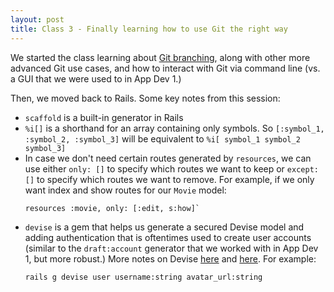 ```yaml
---
layout: post
title: Class 3 - Finally learning how to use Git the right way
---
```

We started the class learning about [Git branching](https://learngitbranching.js.org/), along with other more advanced Git use cases, and how to interact with Git via command line (vs. a GUI that we were used to in App Dev 1.)

Then, we moved back to Rails. Some key notes from this session:

- `scaffold` is a built-in generator in Rails
- `%i[]` is a shorthand for an array containing only symbols. So 
  ```[:symbol_1, :symbol_2, :symbol_3]``` 
  will be equivalent to 
  ```%i[ symbol_1 symbol_2 symbol_3]```
- In case we don't need certain routes generated by `resources`, we can use either `only: []` to specify which routes we want to keep or `except: []` to specify which routes we want to remove. For example, if we only want index and show routes for our `Movie` model:
  ```
  resources :movie, only: [:edit, s:how]`
  ```
- `devise` is a gem that helps us generate a secured Devise model and adding authentication that is oftentimes used to create user accounts (similar to the `draft:account` generator that we worked with in App Dev 1, but more robust.) More notes on Devise [here](https://chapters.firstdraft.com/chapters/880) and [here](https://guides.railsgirls.com/devise). For example:
  ```
  rails g devise user username:string avatar_url:string
  ```

